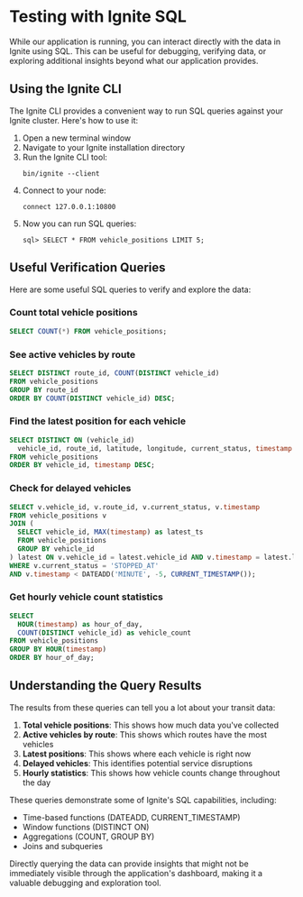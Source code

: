 # Testing with Ignite SQL

While our application is running, you can interact directly with the data in Ignite using SQL. This can be useful for debugging, verifying data, or exploring additional insights beyond what our application provides.

## Using the Ignite CLI

The Ignite CLI provides a convenient way to run SQL queries against your Ignite cluster. Here's how to use it:

1. Open a new terminal window
2. Navigate to your Ignite installation directory
3. Run the Ignite CLI tool:
   ```
   bin/ignite --client
   ```
4. Connect to your node:
   ```
   connect 127.0.0.1:10800
   ```
5. Now you can run SQL queries:
   ```
   sql> SELECT * FROM vehicle_positions LIMIT 5;
   ```

## Useful Verification Queries

Here are some useful SQL queries to verify and explore the data:

### Count total vehicle positions
```sql
SELECT COUNT(*) FROM vehicle_positions;
```

### See active vehicles by route
```sql
SELECT DISTINCT route_id, COUNT(DISTINCT vehicle_id) 
FROM vehicle_positions 
GROUP BY route_id
ORDER BY COUNT(DISTINCT vehicle_id) DESC;
```

### Find the latest position for each vehicle
```sql
SELECT DISTINCT ON (vehicle_id) 
  vehicle_id, route_id, latitude, longitude, current_status, timestamp
FROM vehicle_positions 
ORDER BY vehicle_id, timestamp DESC;
```

### Check for delayed vehicles
```sql
SELECT v.vehicle_id, v.route_id, v.current_status, v.timestamp
FROM vehicle_positions v
JOIN (
  SELECT vehicle_id, MAX(timestamp) as latest_ts
  FROM vehicle_positions
  GROUP BY vehicle_id
) latest ON v.vehicle_id = latest.vehicle_id AND v.timestamp = latest.latest_ts
WHERE v.current_status = 'STOPPED_AT'
AND v.timestamp < DATEADD('MINUTE', -5, CURRENT_TIMESTAMP());
```

### Get hourly vehicle count statistics
```sql
SELECT 
  HOUR(timestamp) as hour_of_day, 
  COUNT(DISTINCT vehicle_id) as vehicle_count
FROM vehicle_positions
GROUP BY HOUR(timestamp)
ORDER BY hour_of_day;
```

## Understanding the Query Results

The results from these queries can tell you a lot about your transit data:

1. **Total vehicle positions**: This shows how much data you've collected
2. **Active vehicles by route**: This shows which routes have the most vehicles
3. **Latest positions**: This shows where each vehicle is right now
4. **Delayed vehicles**: This identifies potential service disruptions
5. **Hourly statistics**: This shows how vehicle counts change throughout the day

These queries demonstrate some of Ignite's SQL capabilities, including:
- Time-based functions (DATEADD, CURRENT_TIMESTAMP)
- Window functions (DISTINCT ON)
- Aggregations (COUNT, GROUP BY)
- Joins and subqueries

Directly querying the data can provide insights that might not be immediately visible through the application's dashboard, making it a valuable debugging and exploration tool.
